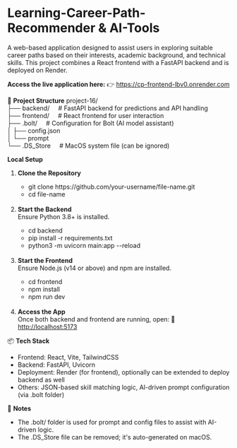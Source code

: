 # Learning-Career-Path-Recommender & AI-Tools

A web-based application designed to assist users in exploring suitable career paths based on their interests, academic background, and technical skills. This project combines a React frontend with a FastAPI backend and is deployed on Render.

<b>Access the live application here:</b>
👉 https://cp-frontend-lbv0.onrender.com

📁 <b>Project Structure</b>
project-16/<br>
├── backend/              &nbsp;&nbsp;&nbsp;&nbsp;# FastAPI backend for predictions and API handling<br>
├── frontend/             &nbsp;&nbsp;&nbsp;&nbsp;# React frontend for user interaction<br>
├── .bolt/                &nbsp;&nbsp;&nbsp;&nbsp;# Configuration for Bolt (AI model assistant)<br>
│   ├── config.json<br>
│   └── prompt<br>
└── .DS_Store             &nbsp;&nbsp;&nbsp;&nbsp;# MacOS system file (can be ignored)<br>

<b>Local Setup</b>
<ol>
  <b><li>Clone the Repository</b></li>
  <ul>
     <li>git clone https://github.com/your-username/file-name.git</li>
     <li>cd file-name</li>
  </ul>
  <br>
  <b><li>Start the Backend</b></li>
  Ensure Python 3.8+ is installed.
  <ul>
     <li>cd backend</li>
     <li>pip install -r requirements.txt</li>
     <li>python3 -m uvicorn main:app --reload</li>
  </ul>

  <br>
  <b><li>Start the Frontend</b></li>
  Ensure Node.js (v14 or above) and npm are installed.
  <ul>
     <li>cd frontend</li>
     <li>npm install</li>
     <li>npm run dev</li>
  </ul>

  <br>
  <b><li>Access the App</b></li>
  Once both backend and frontend are running, open:
    📍 <a href="http://localhost:5173">http://localhost:5173</a>
</ol>

📦 <b>Tech Stack</b>
<ul>
  <li>Frontend: React, Vite, TailwindCSS</li>
  <li>Backend: FastAPI, Uvicorn</li>
  <li>Deployment: Render (for frontend), optionally can be extended to deploy backend as well</li>
  <li>Others: JSON-based skill matching logic, AI-driven prompt configuration (via .bolt folder)</li>
</ul>

📌 <b>Notes</b>
<ul>
  <li>The .bolt/ folder is used for prompt and config files to assist with AI-driven logic.</li>
  <li>The .DS_Store file can be removed; it's auto-generated on macOS.</li>
</ul>
